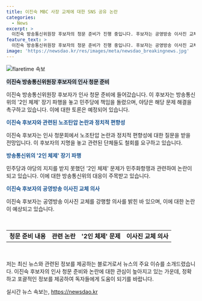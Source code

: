 ```yaml
---
title: 이진숙 MBC 사장 교체에 대한 SNS 공유 논란
categories:
  - News
excerpt: >
  이진숙 방송통신위원장 후보자의 청문 준비가 진행 중입니다. 후보자는 공영방송 이사진 교체를 강행할 것으로 보이며, 2인 체제 파행과 관련하여 민주당에 책임을 물었습니다. 그러나 전임자와 같이 의결을 이어갈 의향에 대해 즉답을 피하면서, 논란이 예견되고 있습니다. 또한, 노조탄압과 정치적 편향성 등에 대한 야당의 공세가 예상되고 있으며, 이에 관련 단체들은 후보자의 지명을 철회하라고 요구하고 있습니다. MBC뉴스 윤수한입니다.
feature_text: >
  이진숙 방송통신위원장 후보자의 청문 준비가 진행 중입니다. 후보자는 공영방송 이사진 교체를 강행할 것으로 보이며, 2인 체제 파행과 관련하여 민주당에 책임을 물었습니다. 그러나 전임자와 같이 의결을 이어갈 의향에 대해 즉답을 피하면서, 논란이 예견되고 있습니다. 또한, 노조탄압과 정치적 편향성 등에 대한 야당의 공세가 예상되고 있으며, 이에 관련 단체들은 후보자의 지명을 철회하라고 요구하고 있습니다. MBC뉴스 윤수한입니다.
image: 'https://newsdao.kr/res/images/meta/newsdao_breakingnews.jpg'
---
```


<p><img src="https://newsdao.kr/res/images/meta/newsdao_breakingnews.jpg" alt="flaretime 속보" /></p>

<p><b><span style="background-color: #21538527;">이진숙 방송통신위원장 후보자의 인사 청문 준비</span></b></p>

<p>이진숙 방송통신위원장 후보자가 인사 청문 준비에 들어갔습니다. 이 후보자는 방송통신위의 '2인 체제' 장기 파행을 놓고 민주당에 책임을 돌렸으며, 야당은 해당 문제 해결을 촉구하고 있습니다. 이에 대한 토론은 예정되어 있습니다.</p>

<p><b><span style="color: #1a5490;">이진숙 후보자와 관련된 노조탄압 논란과 정치적 편향성</span></b></p>

<p>이진숙 후보자는 인사 청문회에서 노조탄압 논란과 정치적 편향성에 대한 질문을 받을 전망입니다. 이 후보자의 지명을 놓고 관련된 단체들도 철회를 요구하고 있습니다.</p>

<p><b><span style="color: #1a5490;">방송통신위의 '2인 체제' 장기 파행</span></b></p>

<p>민주당과 야당의 지지를 받지 못했던 '2인 체제' 문제가 민주화항쟁과 관련하여 논란이 되고 있습니다. 이에 대한 방송통신위의 대응이 주목받고 있습니다.</p>

<p><b><span style="color: #1a5490;">이진숙 후보자의 공영방송 이사진 교체 의사</span></b></p>

<p>이진숙 후보자는 공영방송 이사진 교체를 강행할 의사를 밝힌 바 있으며, 이에 대한 논란이 예상되고 있습니다.</p>

<p data-ke-size="size16">&nbsp;</p>

<table>
    <tbody>
        <tr>
            <td style="text-align: center; height: 17px;"><b>청문 준비 내용</b></td>
            <td style="text-align: center; height: 17px;"><b>관련 논란</b></td>
            <td style="text-align: center; height: 17px;"><b>'2인 체제' 문제</b></td>
            <td style="text-align: center; height: 17px;"><b>이사진 교체 의사</b></td>
        </tr>
    </tbody>
</table>

<p data-ke-size="size16">&nbsp;</p>

<p>저는 최신 뉴스와 관련된 정보를 제공하는 블로거로서 뉴스의 주요 이슈를 소개드렸습니다. 이진숙 후보자의 인사 청문 준비와 논란에 대한 관심이 높아지고 있는 가운데, 정확하고 포괄적인 정보를 제공하여 독자들에게 도움이 되기를 바랍니다.</p>
실시간 뉴스 속보는, <a href="https://newsdao.kr" rel="dofollow">https://newsdao.kr</a>


